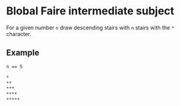 # Blobal Faire intermediate subject

For a given number `n` draw descending stairs with `n` stairs with the `*` character.

## Example

```txt
n == 5

*
**
***
****
*****
```
